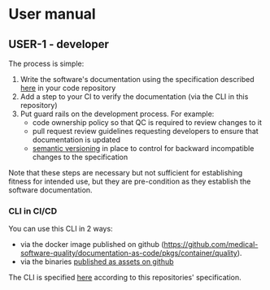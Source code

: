 # User manual

## USER-1 - developer

The process is simple:
1. Write the software's documentation using the specification described [here](./documentation/features/README.md) in your code repository
2. Add a step to your CI to verify the documentation (via the CLI in this repository)
3. Put guard rails on the development process. For example:
    * code ownership policy so that QC is required to review changes to it
    * pull request review guidelines requesting developers to ensure that documentation is updated
    * [semantic versioning](https://semver.org/) in place to control for backward incompatible
      changes to the specification

Note that these steps are necessary but not sufficient for establishing fitness for intended
use, but they are pre-condition as they establish the software documentation.

### CLI in CI/CD
You can use this CLI in 2 ways:

* via the docker image published on github (https://github.com/medical-software-quality/documentation-as-code/pkgs/container/quality).
* via the binaries [published as assets on github](https://github.com/medical-software-quality/documentation-as-code/releases)

The CLI is specified [here](./documentation) according to this repositories' specification.
